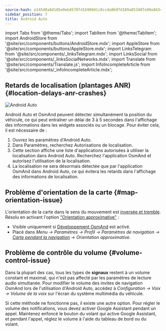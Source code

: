 ```yaml
---
source-hash: e245d0a8d185e0eb4570fd1b908d1c8ccda0b97d189a853407a98e84348a2b57
sidebar_position: 7
title: Android Auto
---
```

import Tabs from '@theme/Tabs';
import TabItem from '@theme/TabItem';
import AndroidStore from '@site/src/components/buttons/AndroidStore.mdx';
import AppleStore from '@site/src/components/buttons/AppleStore.mdx';
import LinksTelegram from '@site/src/components/_linksTelegram.mdx';
import LinksSocial from '@site/src/components/_linksSocialNetworks.mdx';
import Translate from '@site/src/components/Translate.js';
import InfoIncompleteArticle from '@site/src/components/_infoIncompleteArticle.mdx';




## Retards de localisation (plantages ANR) {#location-delays-anr-crashes}

![Android Auto](@site/static/img/navigation/auto-car/android_auto_troubleshooting_1.png)

Android Auto et OsmAnd peuvent détecter simultanément la position du véhicule, ce qui peut entraîner un délai de 3 à 5 secondes dans l'affichage des informations dans les widgets associés ou un blocage. Pour éviter cela, il est nécessaire de :

1. Ouvrez les paramètres d'Android Auto.
2. Dans Paramètres, recherchez Autorisations de localisation.
3. Cette section affiche une liste d'applications autorisées à utiliser la localisation dans Android Auto. Recherchez l'application OsmAnd et autorisez l'utilisation de la localisation.
4. La localisation ne sera désormais détectée que par l'application OsmAnd dans Android Auto, ce qui évitera les retards dans l'affichage des informations de localisation.


## Problème d'orientation de la carte {#map-orientation-issue}

L'orientation de la carte dans le sens du mouvement est [inversée et tremble](https://github.com/osmandapp/OsmAnd/issues/16041). Résolu en activant l'option ["Orientation approximative"](../navigation/guidance/map-during-navigation.md#map-during-navigation) :

- Visible uniquement si [Développement OsmAnd](../plugins/development.md) est activé.
- Placé dans *Menu → Paramètres → Profil → Paramètres de navigation → [Carte pendant la navigation](../navigation/guidance/map-during-navigation.md) → Orientation approximative*.


## Problème de contrôle du volume {#volume-control-issue}

Dans la plupart des cas, tous les types de **signaux** restent à un volume constant et maximal, qui n'est pas affecté par les paramètres de lecture audio simultanée. Pour modifier le volume des invites de navigation OsmAnd lors de l'utilisation d'Android Auto, accédez à *Configuration → Voix → Volume de la voix* sur l'écran du système multimédia du véhicule.

Si cette méthode ne fonctionne pas, il existe une autre option. Pour régler le volume des notifications, vous devez activer Google Assistant pendant un appel. Maintenez enfoncé le bouton du volant qui active Google Assistant, et pendant l'appel, réglez le volume à l'aide du tableau de bord ou du volant.